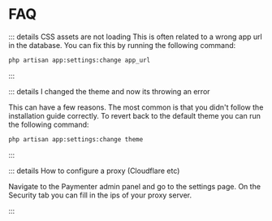 # FAQ

::: details CSS assets are not loading
This is often related to a wrong app url in the database. You can fix this by running the following command:

```bash
php artisan app:settings:change app_url
```

:::

::: details I changed the theme and now its throwing an error

This can have a few reasons. The most common is that you didn't follow the installation guide correctly.
To revert back to the default theme you can run the following command:

```bash
php artisan app:settings:change theme
```

:::

::: details How to configure a proxy (Cloudflare etc)

Navigate to the Paymenter admin panel and go to the settings page. On the Security tab you can fill in the ips of your proxy server.

:::